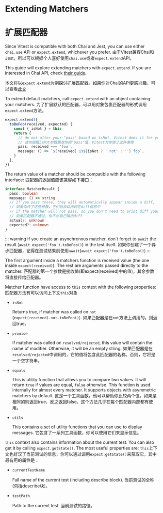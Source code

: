 # Extending Matchers
# 扩展匹配器


Since Vitest is compatible with both Chai and Jest, you can use either `chai.use` API or `expect.extend`, whichever you prefer.
由于Vitest兼容Chai和Jest，所以可以根据个人喜好使用`chai.use`或者`expect.extend`API。

This guide will explore extending matchers with `expect.extend`. If you are interested in Chai API, check [their guide](https://www.chaijs.com/guide/plugins/).

本文将以`expect.extend`为例探讨扩展匹配器。如果你对Chai的API更感兴趣，可以查看[此文](https://www.chaijs.com/guide/plugins/)

To extend default matchers, call `expect.extend` with an object containing your matchers.
为了扩展默认的匹配器，可以用对象包裹匹配器的形式调用`expect.extend`方法。

```ts
expect.extend({
  toBeFoo(received, expected) {
    const { isNot } = this
    return {
      // do not alter your "pass" based on isNot. Vitest does it for you
      // 请勿根据isNot参数更改你的"pass"值，Vitest为你做了这件事情
      pass: received === 'foo',
      message: () => `${received} is${isNot ? ' not' : ''} foo`,
    }
  },
})
```

The return value of a matcher should be compatible with the following interface:
匹配器的返回值应该兼容如下接口：
```ts
interface MatcherResult {
  pass: boolean
  message: () => string
  // If you pass these, they will automatically appear inside a diff,
  // 如果你传了这些参数，它们将自动出现在diff信息中
  // if the matcher will not pass, so you don't need to print diff yourself
  // 如果匹配器不通过，你不必自己输出diff
  actual?: unknown
  expected?: unknown
}
```

::: warning
If you create an asynchronous matcher, don't forget to `await` the result (`await expect('foo').toBeFoo()`) in the test itself.
如果你创建了一个异步匹配器，记得在测试结果前使用`await`(`await expect('foo').toBeFoo()`)
:::

The first argument inside a matchers function is received value (the one inside `expect(received)`). The rest are arguments passed directly to the matcher.
匹配器的第一个参数是接收值(即expect(received)中的值)，其余参数将直接传给匹配器。

Matcher function have access to `this` context with the following properties:
匹配器方法有可以访问上下文`this`对象

- `isNot`

  Returns true, if matcher was called on `not` (`expect(received).not.toBeFoo()`).
  如果匹配器是在`not`方法上调用的，则返回true。

- `promise`

  If matcher was called on `resolved/rejected`, this value will contain the name of modifier. Otherwise, it will be an empty string.
  如果匹配器是在`resolved/rejected`中调用的，它的值将包含此匹配器的名称。否则，它将是一个空字符串。

- `equals`

  This is utility function that allows you to compare two values. It will return `true` if values are equal, `false` otherwise. This function is used internally for almost every matcher.
  It supports objects with asymmetric matchers by default.
  这是一个工具函数，他可以帮助你比较两个值。如果是相同的则返回true，反之返回false。这个方法几乎在每个匹配器内部都有使用。

- `utils`

  This contains a set of utility functions that you can use to display messages.
  它包含了一系列工具函数，你可以使用它们来显示信息。

`this` context also contains information about the current test. You can also get it by calling `expect.getState()`. The most useful properties are:
`this`上下文也好汉了当前测试的信息，你可以通过调用`expect.getState()`来获取它，其中最有用的属性是：
- `currentTestName`

  Full name of the current test (including describe block).
  当前测试的全称(包括describe块)。

- `testPath`

  Path to the current test.
  当前测试的路径。
